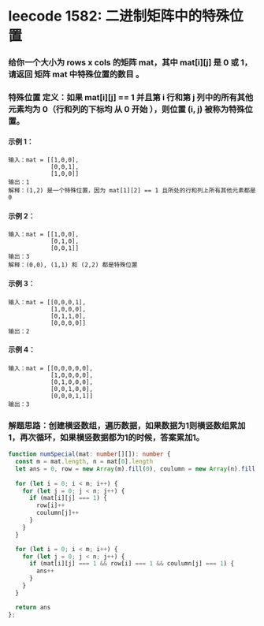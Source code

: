 # leecode 1582: 二进制矩阵中的特殊位置

### 给你一个大小为 rows x cols 的矩阵 mat，其中 mat[i][j] 是 0 或 1，请返回 矩阵 mat 中特殊位置的数目 。

### 特殊位置 定义：如果 mat[i][j] == 1 并且第 i 行和第 j 列中的所有其他元素均为 0（行和列的下标均 从 0 开始 ），则位置 (i, j) 被称为特殊位置。

#### 示例 1：
```
输入：mat = [[1,0,0],
            [0,0,1],
            [1,0,0]]
输出：1
解释：(1,2) 是一个特殊位置，因为 mat[1][2] == 1 且所处的行和列上所有其他元素都是 0
```
#### 示例 2：
```
输入：mat = [[1,0,0],
            [0,1,0],
            [0,0,1]]
输出：3
解释：(0,0), (1,1) 和 (2,2) 都是特殊位置
```
#### 示例 3：
```
输入：mat = [[0,0,0,1],
            [1,0,0,0],
            [0,1,1,0],
            [0,0,0,0]]
输出：2
```
#### 示例 4：
```
输入：mat = [[0,0,0,0,0],
            [1,0,0,0,0],
            [0,1,0,0,0],
            [0,0,1,0,0],
            [0,0,0,1,1]]
输出：3
```

### 解题思路：创建横竖数组，遍历数据，如果数据为1则横竖数组累加1，再次循环，如果横竖数据都为1的时候，答案累加1。
```ts
function numSpecial(mat: number[][]): number {
  const m = mat.length, n = mat[0].length
  let ans = 0, row = new Array(m).fill(0), coulumn = new Array(n).fill(0)
  
  for (let i = 0; i < m; i++) {
    for (let j = 0; j < n; j++) {
      if (mat[i][j] === 1) {
        row[i]++
        coulumn[j]++
      }
    }
  }

  for (let i = 0; i < m; i++) {
    for (let j = 0; j < n; j++) {
      if (mat[i][j] === 1 && row[i] === 1 && coulumn[j] === 1) {
        ans++
      }
    }
  }

  return ans
};
```